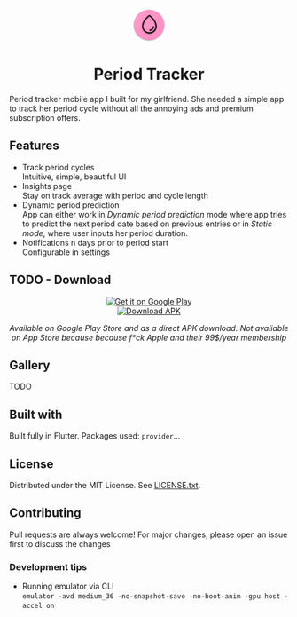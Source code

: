 <div align="center">
  <img src="android/app/src/main/res/mipmap-xxxhdpi/ic_launcher.png" alt="Logo" height="60">
  <h1 align="center">Period Tracker</h1>
</div>
Period tracker mobile app I built for my girlfriend. She needed a simple app to track her period cycle without all the annoying ads and premium subscription offers.


## Features
- Track period cycles  
Intuitive, simple, beautiful UI
- Insights page  
Stay on track average with period and cycle length
- Dynamic period prediction  
App can either work in *Dynamic period prediction* mode where app tries to predict the next period date based on previous entries or in *Static mode*, where user inputs her period duration.
- Notifications n days prior to period start  
Configurable in settings


## TODO - Download



<p align="center">
  <a href="https://play.google.com/store/apps/details?id=com.example.app">
    <img src="https://cdn.rawgit.com/steverichey/google-play-badge-svg/master/img/en_get.svg" width="200" alt="Get it on Google Play">
  </a>
  <br>
  <a href="downloads/period_tracker.apk">
    <img src="https://img.shields.io/badge/Download-APK-blue?logo=android&logoColor=white" width="33%" alt="Download APK">
  </a>
  <br>
  <p align="center">
  <i>Available on Google Play Store and as a direct APK download. Not avaliable on App Store because because f*ck Apple and their 99$/year membership</i>
  </p>
</p>



## Gallery
TODO

## Built with
Built fully in Flutter. Packages used: `provider`...

## License
Distributed under the MIT License. See [LICENSE.txt](TODO).


## Contributing
Pull requests are always welcome! For major changes, please open an issue first to discuss the changes

### Development tips

- Running emulator via CLI  
`emulator -avd medium_36 -no-snapshot-save -no-boot-anim -gpu host -accel on`